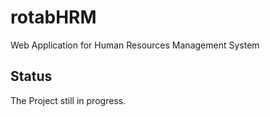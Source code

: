 
# rotabHRM
Web Application for Human Resources Management System 

## Status
The Project still in progress. 

